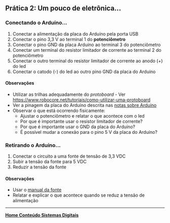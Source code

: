 ## Prática 2: Um pouco de eletrônica...

### Conectando o Arduíno...
1. Conectar a alimentação da placa do Arduíno pela porta USB
2. Conectar o pino 3,3 V ao terminal 1 do **potenciômetro**
3. Conectar o pino GND da placa Arduíno ao terminal 3 do potenciômetro
4. Conectar um terminal do resistor limitador de corrente ao terminal 2 do potenciômetro
5. Conectar o outro terminal do resistor limitador de corrente ao anodo (+) do led
6. Conectar o catodo (-) do led ao outro pino GND da placa do Arduíno

#### Observações
+ Utilizar as trilhas adequadamente do *protoboard* - Ver <https://www.robocore.net/tutoriais/como-utilizar-uma-protoboard>
+ Ver a pinagem da placa do Arduíno descrita nas [notas sobre Arduíno](/arduino/arduino_1.pdf)
+ Observar o que está ocorrendo fisicamente:  
  + Ajustar o potenciômetro e relatar o que acontece com o led
  + Por que é importante usar o resistor limitador de corrente?
  + Por que é importante usar o GND da placa do Arduíno?
  + É possível mudar a conexão para o pino 5 V da placa do Arduíno?

### Retirando o Arduíno...
1. Conectar o circuito a uma fonte de tensão de 3,3 VDC
2. Subir a tensão da fonte para 5 VDC
3. Reduzir a tensão da fonte  

#### Observações
+ Usar o [manual da fonte](/manuais/Manual_fonteDC.pdf)
+ Relatar e explicar o que acontece quando se reduz a tensão de alimentação
___
**[Home Conteúdo Sistemas Digitais](https://github.com/claytonjasilva/claytonjasilva.github.io/blob/main/sisdig_aulas.md)**  
